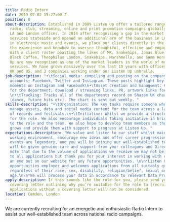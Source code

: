 ```yaml
---
title: Radio Intern
date: 2019-07-02 15:27:00 Z
position: 0
about-description: Established in 2009 Listen Up offer a tailored range of bespoke
  radio, club, streaming, online and print promotion campaigns globally through our
  LA and London offices. In 2014 after recognising a gap in the market we moved our
  services stateside and opened an additional arm of the business in LA. Specialising
  in electronic music and events, we place our clients directly in the spotlight with
  the experience and knowhow to oversee thoughtful, effective and engaging campaigns.
  With a client roster boasting the likes of MK, Snakehips, Jonas Blue, Gorgon City,
  Black Coffee, Theophilus London, Snakehips, Marshmello, and Samm Henshaw, Listen
  Up are now recognised as one of the market leaders in the world of music promotion
  services. We have grown massively over the last 10 years with offices in both the
  UK and US, and 3 companies working under our Listen Up umbrella.
job-description: "•\tSocial media: compiling and posting on the company’s social media
  accounts; Facebook, Twitter and Instagram. These posts highlight key successes /
  moments on Instagram and Facebook\n•\tAsset creation and managemnt: Creates assets
  for the department; download / streaming links, PR, artwork links for each record.
  \n•\tTracking: Tracks all of the departments record on Shazam UK chart and sub charts
  (dance, future hits etc). The chart is sent out weekly. "
skills-description: "•\tOrganisation: The key tasks require someone who is able to
  manage assets, data and social media content for the team across a large number
  of records and festivals.\n•\tInitiative: Whilst we provide a structure and platform
  for the role. We also encourage individuals taking initiative in bringing new ideas
  to the role and the team. We also hope to develop team members as the department
  grows and provide them with support to progress at Listen Up. "
expectations-description: "We value and listen to our staff whilst maintaining a fun
  working environment, encourage new ideas and offer career progression. Our staff
  events are legendary, and you will be joining our well-established team where you
  will be given genuine care and support from your colleagues and Directors.\n\n*Please
  note that due to the volume of applications we receive we may not be able to respond
  to all applications but thank you for your interest in working with us, please keep
  an eye out on our website for any future opportunities. \n\n*Listen Up is an equal
  opportunities employer and welcomes applications from all suitably qualified persons
  regardless of their race, sex, disability, religion/belief, sexual orientation or
  age.\n\n*We will process your data in accordance to relevant Data Protection Laws. "
apply-description: If this sounds like the role for you, please send your email and
  covering letter outlining why you’re suitable for the role to [recruitment@listen-up.biz](mailto:recruitment@listen-up.biz).
  Applications without a covering letter will not be considered.
location: Camden, London
---
```


We are currently recruiting for an energetic and enthusiastic Radio Intern to assist our well-established team across national radio campaigns. 